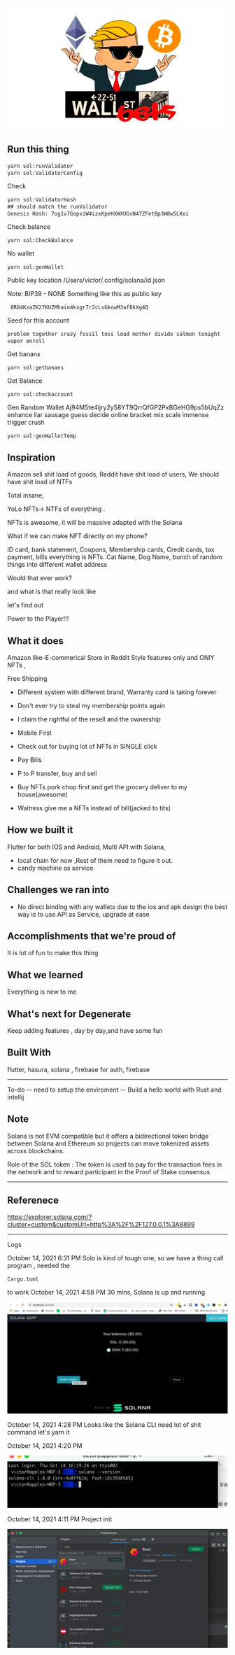 ![lets's go](github_image/wsb_logo.png)

## Run this thing

```
yarn sol:runValidator
yarn sol:ValidatorConfig
```

Check

```
yarn sol:ValidatorHash
## should match the runValidator
Genesis Hash: 7og1v7GopxiW4izxKpeHXWXUGvN47ZFetBp3W8w5LKoi

```

Check balance

```
yarn sol:CheckBalance
```

No wallet

````
yarn sol:genWallet

````

Public key location /Users/victor/.config/solana/id.json

Note: BIP39 - NONE Something like this as public key

```
 8R84KzaZK27KUZMhaio4kxgr7r2cLsGkowM3af8kXg4Q
```

Seed for this account

```
problem together crazy fossil toss loud mother divide salmon tonight vapor enroll
```

Get banans

```
yarn sol:getbanans
```

Get Balance

```
yarn sol:checkaccount

```

Gen Random Wallet Aj94M5te4ijry2y58YT9QrrQfGP2PxBGeHG9ps5bUqZz enhance liar sausage guess decide online bracket mix
scale immense trigger crush

```
yarn sol:genWalletTemp
```

## Inspiration

Amazon sell shit load of goods, Reddit have shit load of users, We should have shit load of NTFs

Total insane,

YoLo NFTs-> NTFs of everything .

NFTs is awesome, it will be massive adapted with the Solana

What if we can make NFT directly on my phone?

ID card, bank statement, Coupons, Membership cards, Credit cards, tax payment, bills everything is NFTs. Cat Name, Dog
Name, bunch of random things into different wallet address

Would that ever work?

and what is that really look like

let's find out

Power to the Player!!!

## What it does

Amazon like-E-commerical Store in Reddit Style features only and ONlY NFTs , 

Free Shipping

- Different system with different brand, Warranty card is taking forever
- Don't ever try to steal my membership points again
- I claim the rightful of the resell and the ownership

- Mobile First
- Check out for buying lot of NFTs in SINGLE click 
- Pay Bills
- P to P transfer, buy and sell
- Buy NFTs pork chop first and get the grocery deliver to my house(awesome)
- Waitress give me a NFTs instead of bill(jacked to tits)

## How we built it

Flutter for both IOS and Android, Multi API with Solana,

- local chain for now ,Rest of them need to figure it out.
- candy machine as service

## Challenges we ran into

- No direct binding with any wallets due to the ios and apk design the best way is to use API as Service, upgrade at
  ease

## Accomplishments that we're proud of

It is lot of fun to make this thing

## What we learned

Everything is new to me

## What's next for Degenerate

Keep adding features , day by day,and have some fun

## Built With

flutter, hasura, solana , firebase for auth, firebase

----
To-do -- need to setup the enviroment -- Build a hello world with Rust and intellij

## Note

Solana is not EVM compatible but it offers a bidirectional token bridge between Solana and Ethereum so projects can move
tokenized assets across blockchains.

Role of the SOL token : The token is used to pay for the transaction fees in the network and to reward participant in
the Proof of Stake consensus


----

## Referenece

https://explorer.solana.com/?cluster=custom&customUrl=http%3A%2F%2F127.0.0.1%3A8899


----
Logs

October 14, 2021 6:31 PM Solo is kind of tough one, so we have a thing call program , needed the

```
Cargo.toml 
```

to work October 14, 2021 4:58 PM 30 mins, Solana is up and running

![30 mins](github_image/solana_up_and_running.png)

October 14, 2021 4:28 PM Looks like the Solana CLI need lot of shit command let's yarn it

October 14, 2021 4:20 PM

![Take 9 mins to get solana  CLI works!!](github_image/solana_works.png)

October 14, 2021 4:11 PM Project init

![Beloved Intellij support Rust](github_image/intellijrust.png)




